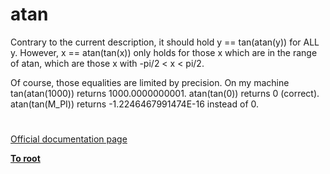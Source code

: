 # atan





Contrary to the current description, it should hold y == tan(atan(y)) for ALL&#xA0; y.
However, x == atan(tan(x)) only holds for those x which are in the range of atan, which are those x with -pi/2 &lt; x &lt; pi/2.

Of course, those equalities are limited by precision. On my machine
tan(atan(1000)) returns 1000.0000000001.
atan(tan(0)) returns 0 (correct).
atan(tan(M_PI)) returns -1.2246467991474E-16 instead of 0.

  

#

[Official documentation page](https://www.php.net/manual/en/function.atan.php)

**[To root](/README.md)**